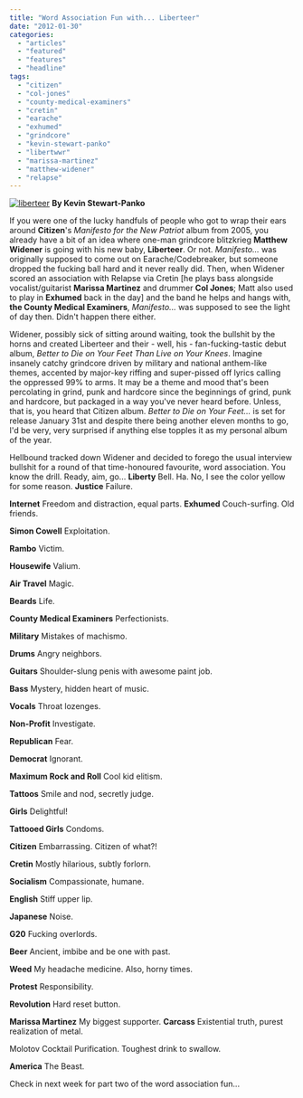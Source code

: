 ```yaml
---
title: "Word Association Fun with... Liberteer"
date: "2012-01-30"
categories: 
  - "articles"
  - "featured"
  - "features"
  - "headline"
tags: 
  - "citizen"
  - "col-jones"
  - "county-medical-examiners"
  - "cretin"
  - "earache"
  - "exhumed"
  - "grindcore"
  - "kevin-stewart-panko"
  - "libertwwr"
  - "marissa-martinez"
  - "matthew-widener"
  - "relapse"
---
```


[![](http://www.hellbound.ca/wp-content/uploads/2012/01/liberteer-590x393.jpg "liberteer")](http://www.hellbound.ca/wp-content/uploads/2012/01/liberteer.jpg) **By Kevin Stewart-Panko**

If you were one of the lucky handfuls of people who got to wrap their ears around **Citizen**'s _Manifesto for the New Patriot_ album from 2005, you already have a bit of an idea where one-man grindcore blitzkrieg **Matthew Widener** is going with his new baby, **Liberteer**. Or not. _Manifesto..._ was originally supposed to come out on Earache/Codebreaker, but someone dropped the fucking ball hard and it never really did. Then, when Widener scored an association with Relapse via Cretin \[he plays bass alongside vocalist/guitarist **Marissa Martinez** and drummer **Col Jones**; Matt also used to play in **Exhumed** back in the day\] and the band he helps and hangs with, **the County Medical Examiners**, _Manifesto..._ was supposed to see the light of day then. Didn't happen there either.

Widener, possibly sick of sitting around waiting, took the bullshit by the horns and created Liberteer and their - well, his - fan-fucking-tastic debut album, _Better to Die on Your Feet Than Live on Your Knees_. Imagine insanely catchy grindcore driven by military and national anthem-like themes, accented by major-key riffing and super-pissed off lyrics calling the oppressed 99% to arms. It may be a theme and mood that's been percolating in grind, punk and hardcore since the beginnings of grind, punk and hardcore, but packaged in a way you've never heard before. Unless, that is, you heard that Citizen album. _Better to Die on Your Feet..._ is set for release January 31st and despite there being another eleven months to go, I'd be very, very surprised if anything else topples it as my personal album of the year.

Hellbound tracked down Widener and decided to forego the usual interview bullshit for a round of that time-honoured favourite, word association. You know the drill. Ready, aim, go... **Liberty** Bell. Ha. No, I see the color yellow for some reason. **Justice** Failure.

**Internet** Freedom and distraction, equal parts. **Exhumed** Couch-surfing. Old friends.

**Simon Cowell** Exploitation.

**Rambo** Victim.

**Housewife** Valium.

**Air Travel** Magic.

**Beards** Life.

**County Medical Examiners** Perfectionists.

**Military** Mistakes of machismo.

**Drums** Angry neighbors.

**Guitars** Shoulder-slung penis with awesome paint job.

**Bass** Mystery, hidden heart of music.

**Vocals** Throat lozenges.

**Non-Profit** Investigate.

**Republican** Fear.

**Democrat** Ignorant.

**Maximum Rock and Roll** Cool kid elitism.

**Tattoos** Smile and nod, secretly judge.

**Girls** Delightful!

**Tattooed Girls** Condoms.

**Citizen** Embarrassing. Citizen of what?!

**Cretin** Mostly hilarious, subtly forlorn.

**Socialism** Compassionate, humane.

**English** Stiff upper lip.

**Japanese** Noise.

**G20** Fucking overlords.

**Beer** Ancient, imbibe and be one with past.

**Weed** My headache medicine. Also, horny times.

**Protest** Responsibility.

**Revolution** Hard reset button.

**Marissa Martinez** My biggest supporter. **Carcass** Existential truth, purest realization of metal.

Molotov Cocktail Purification. Toughest drink to swallow.

**America** The Beast.

Check in next week for part two of the word association fun...
